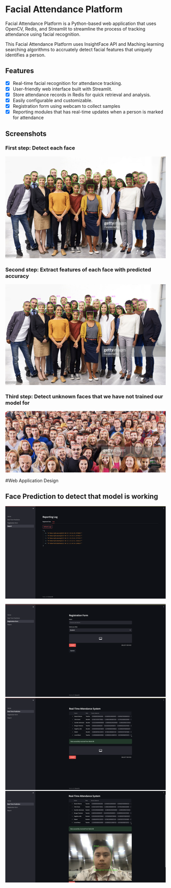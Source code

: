 # Facial Attendance Platform

Facial Attendance Platform is a Python-based web application that uses OpenCV, Redis, and Streamlit to streamline the process of tracking attendance using facial recognition.

This Facial Attendance Platform uses InsightFace API and Maching learning searching algorithms to accruately detect facial features that uniquely identifies a person.

## Features

- [x] Real-time facial recognition for attendance tracking.
- [x] User-friendly web interface built with Streamlit.
- [x] Store attendance records in Redis for quick retrieval and analysis.
- [x] Easily configurable and customizable.
- [x] Registration form using webcam to collect samples
- [x] Reporting modules that has real-time updates when a person is marked for attendance  

## Screenshots

### First step: Detect each face
![Screenshot 1](screenshots/screenshot2.png)

### Second step: Extract features of each face with predicted accuracy
![Screenshot 1](screenshots/screenshot4.png)
### Third step: Detect unknown faces that we have not trained our model for
![Screenshot 1](screenshots/screenshot5.png)

#Web Application Design 

## Face Prediction to detect that model is working
![Screenshot 1](screenshots/screenshot6.png)

![Screenshot 1](screenshots/screenshot7.png)
![Screenshot 1](screenshots/screenshot8.png)
![Screenshot 1](screenshots/screenshot9.png)

